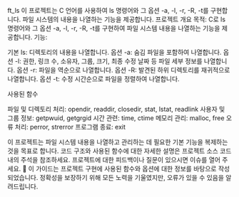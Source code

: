 ft_ls
이 프로젝트는 C 언어를 사용하여 ls 명령어와 그 옵션 -a, -l, -r, -R, -t를 구현합니다. 파일 시스템의 내용을 나열하는 기능을 제공합니다.
프로젝트 개요
목적: C로 ls 명령어와 그 옵션 -a, -l, -r, -R, -t를 구현하여 파일 시스템 내용을 나열하는 기능을 제공합니다.
기능:

기본 ls: 디렉토리의 내용을 나열합니다.
옵션 -a: 숨김 파일을 포함하여 나열합니다.
옵션 -l: 권한, 링크 수, 소유자, 그룹, 크기, 최종 수정 날짜 등 파일 세부 정보를 나열합니다.
옵션 -r: 파일을 역순으로 나열합니다.
옵션 -R: 발견된 하위 디렉토리를 재귀적으로 나열합니다.
옵션 -t: 수정 시간순으로 파일을 정렬하여 나열합니다.

사용된 함수

파일 및 디렉토리 처리: opendir, readdir, closedir, stat, lstat, readlink
사용자 및 그룹 정보: getpwuid, getgrgid
시간 관련: time, ctime
메모리 관리: malloc, free
오류 처리: perror, strerror
프로그램 종료: exit

이 프로젝트는 파일 시스템 내용을 나열하고 관리하는 데 필요한 기본 기능을 복제하는 것을 목표로 합니다. 코드 구조와 사용된 함수에 대한 자세한 설명은 프로젝트 소스 코드 내의 주석을 참조하세요.
프로젝트에 대한 피드백이나 질문이 있으시면 이슈를 열어 주세요. 🌟
이 가이드는 프로젝트 구현에 사용된 함수와 옵션에 대한 정보를 바탕으로 작성되었습니다. 정확성을 보장하기 위해 모든 노력을 기울였지만, 오류가 있을 수 있음을 알려드립니다.
